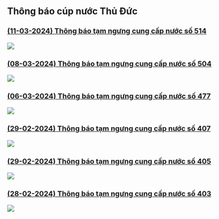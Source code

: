 ## Thông báo cúp nước Thủ Đức

### [(11-03-2024) Thông báo tạm ngưng cung cấp nước số 514](https://www.capnuocthuduc.vn/images/2024/th_ng_b_o_ng_n_c_p.hi_p_ph_p.tnpa_-_signed_3_.pdf)

![](images/news_0_0.png)

### [(08-03-2024) Thông báo tạm ngưng cung cấp nước số 504](https://www.capnuocthuduc.vn/images/2024/240307-tb_tam_ngung_cung_cap_nuoc_c_t_t_u_n_i_kdc_s_ng_gi_ng_-_signed_3_.pdf)

![](images/news_1_0.png)

### [(06-03-2024) Thông báo tạm ngưng cung cấp nước số 477](https://www.capnuocthuduc.vn/images/2024/th_ng_b_o_ng_n_c_long_truong._-_signed_3_.pdf)

![](images/news_2_0.png)

### [(29-02-2024) Thông báo tạm ngưng cung cấp nước số 407](https://www.capnuocthuduc.vn/images/2024/240228-tb_tam_ngung_cung_cap_nuoc_new_city_th_thi_m_-_signed_3_.pdf)

![](images/news_3_0.png)

### [(29-02-2024) Thông báo tạm ngưng cung cấp nước số 405](https://www.capnuocthuduc.vn/images/2024/240228-tb_tam_ngung_cung_cap_nuoc_fidico_-_signed_3_.pdf)

![](images/news_4_0.png)

### [(28-02-2024) Thông báo tạm ngưng cung cấp nước số 403](https://www.capnuocthuduc.vn/images/2024/240227-tb_tam_ngung_cung_cap_nuoc_c_i_t_o_ng_21_thanh_my_loi_-_signed_3_.pdf)

![](images/news_5_0.png)
